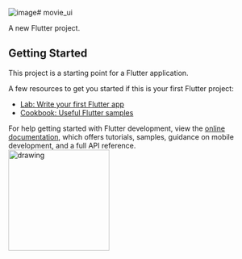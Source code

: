 ![image](https://github.com/Wahyu-Sedana/MovieApp/assets/69441310/1a310b83-4467-4b9f-9160-853b8302540f)# movie_ui

A new Flutter project.

## Getting Started

This project is a starting point for a Flutter application.

A few resources to get you started if this is your first Flutter project:

- [Lab: Write your first Flutter app](https://docs.flutter.dev/get-started/codelab)
- [Cookbook: Useful Flutter samples](https://docs.flutter.dev/cookbook)

For help getting started with Flutter development, view the
[online documentation](https://docs.flutter.dev/), which offers tutorials,
samples, guidance on mobile development, and a full API reference.
<br>
<img src="https://github.com/Wahyu-Sedana/MovieApp/assets/69441310/19889753-714e-4c00-a26d-acfe1b11b675" alt="drawing" style="width:200px;"/>
